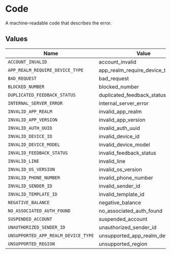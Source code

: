 # Code

A machine-readable code that describes the error.


## Values

| Name                                | Value                               |
| ----------------------------------- | ----------------------------------- |
| `ACCOUNT_INVALID`                   | account_invalid                     |
| `APP_REALM_REQUIRE_DEVICE_TYPE`     | app_realm_require_device_type       |
| `BAD_REQUEST`                       | bad_request                         |
| `BLOCKED_NUMBER`                    | blocked_number                      |
| `DUPLICATED_FEEDBACK_STATUS`        | duplicated_feedback_status          |
| `INTERNAL_SERVER_ERROR`             | internal_server_error               |
| `INVALID_APP_REALM`                 | invalid_app_realm                   |
| `INVALID_APP_VERSION`               | invalid_app_version                 |
| `INVALID_AUTH_UUID`                 | invalid_auth_uuid                   |
| `INVALID_DEVICE_ID`                 | invalid_device_id                   |
| `INVALID_DEVICE_MODEL`              | invalid_device_model                |
| `INVALID_FEEDBACK_STATUS`           | invalid_feedback_status             |
| `INVALID_LINE`                      | invalid_line                        |
| `INVALID_OS_VERSION`                | invalid_os_version                  |
| `INVALID_PHONE_NUMBER`              | invalid_phone_number                |
| `INVALID_SENDER_ID`                 | invalid_sender_id                   |
| `INVALID_TEMPLATE_ID`               | invalid_template_id                 |
| `NEGATIVE_BALANCE`                  | negative_balance                    |
| `NO_ASSOCIATED_AUTH_FOUND`          | no_associated_auth_found            |
| `SUSPENDED_ACCOUNT`                 | suspended_account                   |
| `UNAUTHORIZED_SENDER_ID`            | unauthorized_sender_id              |
| `UNSUPPORTED_APP_REALM_DEVICE_TYPE` | unsupported_app_realm_device_type   |
| `UNSUPPORTED_REGION`                | unsupported_region                  |
